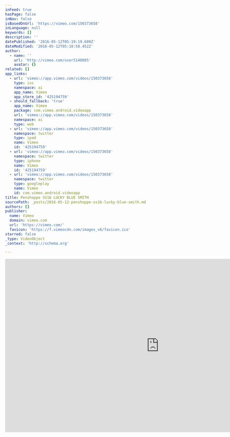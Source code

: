 ```yaml
---
inFeed: true
hasPage: false
inNav: false
isBasedOnUrl: 'https://vimeo.com/150373658'
inLanguage: null
keywords: []
description: ''
datePublished: '2016-05-12T05:19:19.609Z'
dateModified: '2016-05-12T05:18:58.452Z'
author:
  - name: ''
    url: 'http://vimeo.com/user5148085'
    avatar: {}
related: []
app_links:
  - url: 'vimeo://app.vimeo.com/videos/150373658'
    type: ios
    namespace: ai
    app_name: Vimeo
    app_store_id: '425194759'
  - should_fallback: 'true'
    app_name: Vimeo
    package: com.vimeo.android.videoapp
    url: 'vimeo://app.vimeo.com/videos/150373658'
    namespace: ai
    type: web
  - url: 'vimeo://app.vimeo.com/videos/150373658'
    namespace: twitter
    type: ipad
    name: Vimeo
    id: '425194759'
  - url: 'vimeo://app.vimeo.com/videos/150373658'
    namespace: twitter
    type: iphone
    name: Vimeo
    id: '425194759'
  - url: 'vimeo://app.vimeo.com/videos/150373658'
    namespace: twitter
    type: googleplay
    name: Vimeo
    id: com.vimeo.android.videoapp
title: Penshoppe SS16 LUCKY BLUE SMITH
sourcePath: _posts/2016-05-12-penshoppe-ss16-lucky-blue-smith.md
authors: []
publisher:
  name: Vimeo
  domain: vimeo.com
  url: 'https://vimeo.com/'
  favicon: 'https://f.vimeocdn.com/images_v6/favicon.ico'
starred: false
_type: VideoObject
_context: 'http://schema.org'

---
```

<iframe src="https://cdn.embedly.com/widgets/media.html?src=https%3A%2F%2Fplayer.vimeo.com%2Fvideo%2F150373658&amp;url=https%3A%2F%2Fvimeo.com%2F150373658&amp;image=http%3A%2F%2Fi.vimeocdn.com%2Fvideo%2F561293542_1280.jpg&amp;key=b7d04c9b404c499eba89ee7072e1c4f7&amp;type=text%2Fhtml&amp;schema=vimeo" width="1000" height="563" scrolling="no" frameborder="0" allowfullscreen="" style=""></iframe>